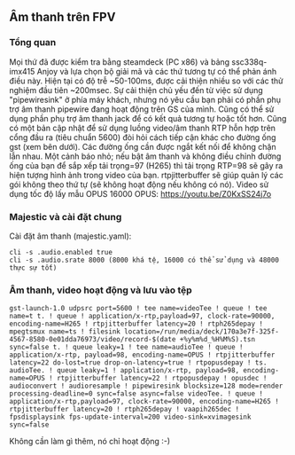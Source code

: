 ## Âm thanh trên FPV

### Tổng quan
Mọi thứ đã được kiểm tra bằng steamdeck (PC x86) và bảng ssc338q-imx415 Anjoy và lựa chọn bộ giải mã và các thứ tương tự có thể phản ánh điều này.
Hiện tại có độ trễ ~50-100ms, được cải thiện nhiều so với các thử nghiệm đầu tiên ~200msec. Sự cải thiện chủ yếu đến từ việc sử dụng "pipewiresink" ở phía máy khách, nhưng nó yêu cầu bạn phải có phần phụ trợ âm thanh pipewire đang hoạt động trên GS của mình. Cũng có thể sử dụng phần phụ trợ âm thanh jack để có kết quả tương tự hoặc tốt hơn.
Cũng có một bản cập nhật để sử dụng luồng video/âm thanh RTP hỗn hợp trên cổng đầu ra (tiêu chuẩn 5600) đòi hỏi cách tiếp cận khác cho đường ống gst (xem bên dưới). Các đường ống cần được ngắt kết nối để không chặn lẫn nhau.
Một cảnh báo nhỏ; nếu bật âm thanh và không điều chỉnh đường ống của bạn để sắp xếp tải trọng=97 (H265) thì tải trọng RTP=98 sẽ gây ra hiện tượng hình ảnh trong video của bạn. rtpjitterbuffer sẽ giúp quản lý các gói không theo thứ tự (sẽ không hoạt động nếu không có nó).
Video sử dụng tốc độ lấy mẫu OPUS 16000 OPUS: https://youtu.be/Z0KxSS24j7o

### Majestic và cài đặt chung
Cài đặt âm thanh (majestic.yaml):
```
cli -s .audio.enabled true
cli -s .audio.srate 8000 (8000 khá tệ, 16000 có thể sử dụng và 48000 thực sự tốt)
```

### Âm thanh, video hoạt động và lưu vào tệp
```
gst-launch-1.0 udpsrc port=5600 ! tee name=videoTee ! queue ! tee name=t t. ! queue ! application/x-rtp,payload=97, clock-rate=90000, encoding-name=H265 ! rtpjitterbuffer latency=20 ! rtph265depay ! mpegtsmux name=ts ! filesink location=/run/media/deck/170a3e7f-325f-4567-8580-0e01dda76973/video/record-$(date +%y%m%d_%H%M%S).tsn sync=false t. ! queue leaky=1 ! tee name=audioTee ! queue ! application/x-rtp, payload=98, encoding-name=OPUS ! rtpjitterbuffer latency=22 do-lost=true drop-on-latency=true ! rtpopusdepay ! ts. audioTee. ! queue leaky=1 ! application/x-rtp, payload=98, encoding-name=OPUS ! rtpjitterbuffer latency=22 ! rtpopusdepay ! opusdec ! audioconvert ! audioresample ! pipewiresink blocksize=128 mode=render processing-deadline=0 sync=false async=false videoTee. ! queue ! application/x-rtp,payload=97, clock-rate=90000, encoding-name=H265 ! rtpjitterbuffer latency=20 ! rtph265depay ! vaapih265dec ! fpsdisplaysink fps-update-interval=200 video-sink=xvimagesink sync=false
```
Không cần làm gì thêm, nó chỉ hoạt động :-)
